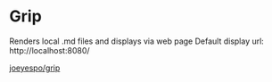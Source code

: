 # Grip

Renders local .md files and displays via web page
Default display url: http://localhost:8080/

[joeyespo/grip](https://github.com/joeyespo/grip)
